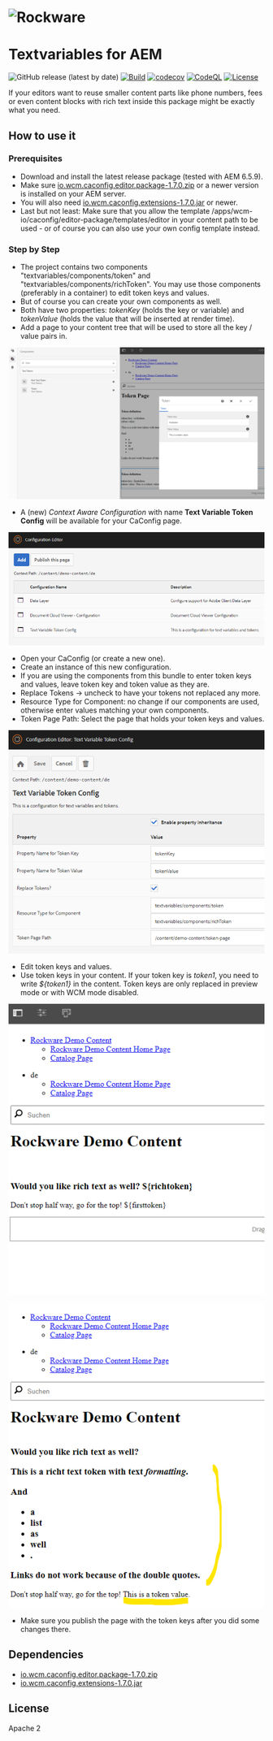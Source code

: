 # ![Rockware](https://rockware.de/wp-content/uploads/2022/09/Default-small.png) 
# Textvariables for AEM

![GitHub release (latest by date)](https://img.shields.io/github/v/release/rockwareGmbHCoKG/textvariables)
[![Build](https://github.com/rockwareGmbHCoKG/textvariables/workflows/Build/badge.svg)](https://github.com/rockwareGmbHCoKG/textvariables/actions?query=workflow%3ABuild+branch%3Adevelop)
[![codecov](https://codecov.io/gh/rockwareGmbHCoKG/textvariables/branch/main/graph/badge.svg)](https://codecov.io/gh/rockwareGmbHCoKG/textvariables)
[![CodeQL](https://github.com/rockwareGmbHCoKG/textvariables/workflows/CodeQL/badge.svg)](https://github.com/rockwareGmbHCoKG/textvariables/actions?query=workflow%3ACodeQL)
[![License](https://img.shields.io/github/license/rockwareGmbHCoKG/textvariables)](https://github.com/rockwareGmbHCoKG/textvariables/blob/main/LICENSE)

If your editors want to reuse smaller content parts like phone numbers, fees or even content blocks with rich text inside this package might be exactly
what you need.

## How to use it

### Prerequisites
- Download and install the latest release package (tested with AEM 6.5.9). 
- Make sure [io.wcm.caconfig.editor.package-1.7.0.zip](https://mvnrepository.com/artifact/io.wcm/io.wcm.caconfig.editor.package) or a newer version is installed on your AEM server.
- You will also need [io.wcm.caconfig.extensions-1.7.0.jar](https://mvnrepository.com/artifact/io.wcm/io.wcm.caconfig.extensions) or newer.
- Last but not least: Make sure that you allow the template /apps/wcm-io/caconfig/editor-package/templates/editor in your content path to be used - or of course you can also use your own config template instead.

### Step by Step
- The project contains two components "textvariables/components/token" and "textvariables/components/richToken". You may use those components (preferably in a container) to edit token keys and values.
- But of course you can create your own components as well.
- Both have two properties: _tokenKey_ (holds the key or variable) and _tokenValue_ (holds the value that will be inserted at render time).
- Add a page to your content tree that will be used to store all the key / value pairs in. 


![img_1.png](img_1.png)


- A (new) *Context Aware Configuration* with name **Text Variable Token Config** will be available for your CaConfig page.

![img_2.png](img_2.png)

- Open your CaConfig (or create a new one).
- Create an instance of this new configuration.
- If you are using the components from this bundle to enter token keys and values, leave token key and token value as they are.
- Replace Tokens -> uncheck to have your tokens not replaced any more.
- Resource Type for Component: no change if our components are used, otherwise enter values matching your own components.
- Token Page Path: Select the page that holds your token keys and values.

![img.png](img.png)

- Edit token keys and values.
- Use token keys in your content. If your token key is _token1_, you need to write _${token1}_ in the content. Token keys are only replaced in preview mode or with WCM mode disabled.

![img_3.png](img_3.png)

![img_4.png](img_4.png)



- Make sure you publish the page with the token keys after you did some changes there.

## Dependencies
- [io.wcm.caconfig.editor.package-1.7.0.zip](https://mvnrepository.com/artifact/io.wcm/io.wcm.caconfig.editor.package)
- [io.wcm.caconfig.extensions-1.7.0.jar](https://mvnrepository.com/artifact/io.wcm/io.wcm.caconfig.extensions)

## License
Apache 2
